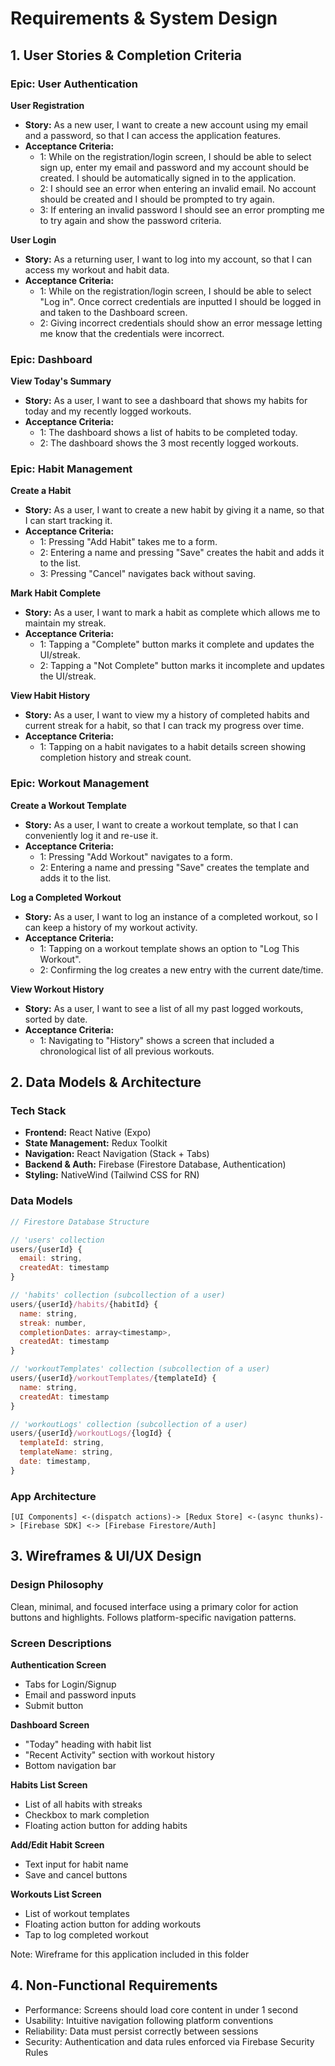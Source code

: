 # Requirements & System Design

## 1. User Stories & Completion Criteria

### Epic: User Authentication

**User Registration**
- **Story:** As a new user, I want to create a new account using my email and a password, so that I can access the application features.
- **Acceptance Criteria:**
  - 1: While on the registration/login screen, I should be able to select sign up, enter my email and password and my account should be created. I should be automatically signed in to the application.
  - 2: I should see an error when entering an invalid email. No account should be created and I should be prompted to try again.
  - 3: If entering an invalid password I should see an error prompting me to try again and show the password criteria.

**User Login**
- **Story:** As a returning user, I want to log into my account, so that I can access my workout and habit data.
- **Acceptance Criteria:**
  - 1: While on the registration/login screen, I should be able to select "Log in". Once correct credentials are inputted I should be logged in and taken to the Dashboard screen.
  - 2: Giving incorrect credentials should show an error message letting me know that the credentials were incorrect.
 
### Epic: Dashboard

**View Today's Summary**
- **Story:** As a user, I want to see a dashboard that shows my habits for today and my recently logged workouts.
- **Acceptance Criteria:**
  - 1: The dashboard shows a list of habits to be completed today.
  - 2: The dashboard shows the 3 most recently logged workouts.

### Epic: Habit Management

**Create a Habit**
- **Story:** As a user, I want to create a new habit by giving it a name, so that I can start tracking it.
- **Acceptance Criteria:**
  - 1: Pressing "Add Habit" takes me to a form.
  - 2: Entering a name and pressing "Save" creates the habit and adds it to the list.
  - 3: Pressing "Cancel" navigates back without saving.

**Mark Habit Complete**
- **Story:** As a user, I want to mark a habit as complete which allows me to maintain my streak.
- **Acceptance Criteria:**
  - 1: Tapping a "Complete" button marks it complete and updates the UI/streak.
  - 2: Tapping a "Not Complete" button marks it incomplete and updates the UI/streak.

**View Habit History**
- **Story:** As a user, I want to view my a history of completed habits and current streak for a habit, so that I can track my progress over time.
- **Acceptance Criteria:**
  - 1: Tapping on a habit navigates to a habit details screen showing completion history and streak count.

### Epic: Workout Management

**Create a Workout Template**
- **Story:** As a user, I want to create a workout template, so that I can conveniently log it and re-use it.
- **Acceptance Criteria:**
  - 1: Pressing "Add Workout" navigates to a form.
  - 2: Entering a name and pressing "Save" creates the template and adds it to the list.

**Log a Completed Workout**
- **Story:** As a user, I want to log an instance of a completed workout, so I can keep a history of my workout activity.
- **Acceptance Criteria:**
  - 1: Tapping on a workout template shows an option to "Log This Workout".
  - 2: Confirming the log creates a new entry with the current date/time.

**View Workout History**
- **Story:** As a user, I want to see a list of all my past logged workouts, sorted by date.
- **Acceptance Criteria:**
  - 1: Navigating to "History" shows a screen that included a chronological list of all previous workouts.

## 2. Data Models & Architecture

### Tech Stack
- **Frontend:** React Native (Expo)
- **State Management:** Redux Toolkit
- **Navigation:** React Navigation (Stack + Tabs)
- **Backend & Auth:** Firebase (Firestore Database, Authentication)
- **Styling:** NativeWind (Tailwind CSS for RN)

### Data Models

```javascript
// Firestore Database Structure

// 'users' collection
users/{userId} {
  email: string,
  createdAt: timestamp
}

// 'habits' collection (subcollection of a user)
users/{userId}/habits/{habitId} {
  name: string,
  streak: number,
  completionDates: array<timestamp>,
  createdAt: timestamp
}

// 'workoutTemplates' collection (subcollection of a user)
users/{userId}/workoutTemplates/{templateId} {
  name: string,
  createdAt: timestamp
}

// 'workoutLogs' collection (subcollection of a user)
users/{userId}/workoutLogs/{logId} {
  templateId: string,
  templateName: string,
  date: timestamp,
}
```

### App Architecture
```text
[UI Components] <-(dispatch actions)-> [Redux Store] <-(async thunks)-> [Firebase SDK] <-> [Firebase Firestore/Auth]
```

## 3. Wireframes & UI/UX Design
### Design Philosophy
Clean, minimal, and focused interface using a primary color for action buttons and highlights. Follows platform-specific navigation patterns.

### Screen Descriptions

**Authentication Screen**
 - Tabs for Login/Signup
 - Email and password inputs
 - Submit button

**Dashboard Screen**
 - "Today" heading with habit list
 - "Recent Activity" section with workout history
 - Bottom navigation bar

**Habits List Screen**
 - List of all habits with streaks
 - Checkbox to mark completion
 - Floating action button for adding habits

**Add/Edit Habit Screen**
 - Text input for habit name
 - Save and cancel buttons

**Workouts List Screen**
 - List of workout templates
 - Floating action button for adding workouts
 - Tap to log completed workout

Note: Wireframe for this application included in this folder

## 4. Non-Functional Requirements

 - Performance: Screens should load core content in under 1 second
 - Usability: Intuitive navigation following platform conventions
 - Reliability: Data must persist correctly between sessions
 - Security: Authentication and data rules enforced via Firebase Security Rules
